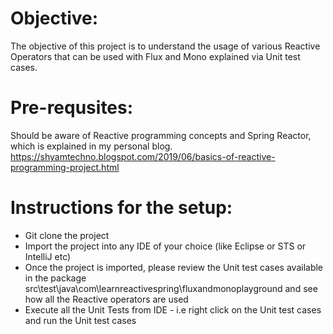 # Objective:

The objective of this project is to understand the usage of various Reactive Operators that can be used with Flux and Mono explained via Unit test cases.

# Pre-requsites:
Should be aware of Reactive programming concepts and Spring Reactor, which is explained in my personal blog.
https://shyamtechno.blogspot.com/2019/06/basics-of-reactive-programming-project.html

# Instructions for the setup:

* Git clone the project
* Import the project into any IDE of your choice (like Eclipse or STS or IntelliJ etc)
* Once the project is imported, please review the Unit test cases available in the package  src\test\java\com\learnreactivespring\fluxandmonoplayground
and see how all the Reactive operators are used
* Execute all the Unit Tests from IDE - i.e right click on the Unit test cases and run the Unit test cases
